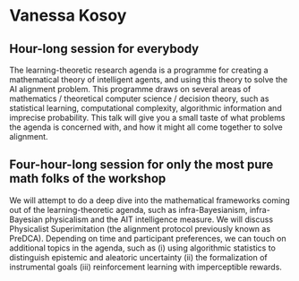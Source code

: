 # Vanessa Kosoy

## Hour-long session for everybody

The learning-theoretic research agenda is a programme for creating a mathematical theory of intelligent agents, and using this theory to solve the AI alignment problem. This programme draws on several areas of mathematics / theoretical computer science / decision theory, such as statistical learning, computational complexity, algorithmic information and imprecise probability. This talk will give you a small taste of what problems the agenda is concerned with, and how it might all come together to solve alignment.

## Four-hour-long session for only the most pure math folks of the workshop

We will attempt to do a deep dive into the mathematical frameworks coming out of the learning-theoretic agenda, such as infra-Bayesianism, infra-Bayesian physicalism and the AIT intelligence measure. We will discuss Physicalist Superimitation (the alignment protocol previously known as PreDCA). Depending on time and participant preferences, we can touch on additional topics in the agenda, such as (i) using algorithmic statistics to distinguish epistemic and aleatoric uncertainty (ii) the formalization of instrumental goals (iii) reinforcement learning with imperceptible rewards.

